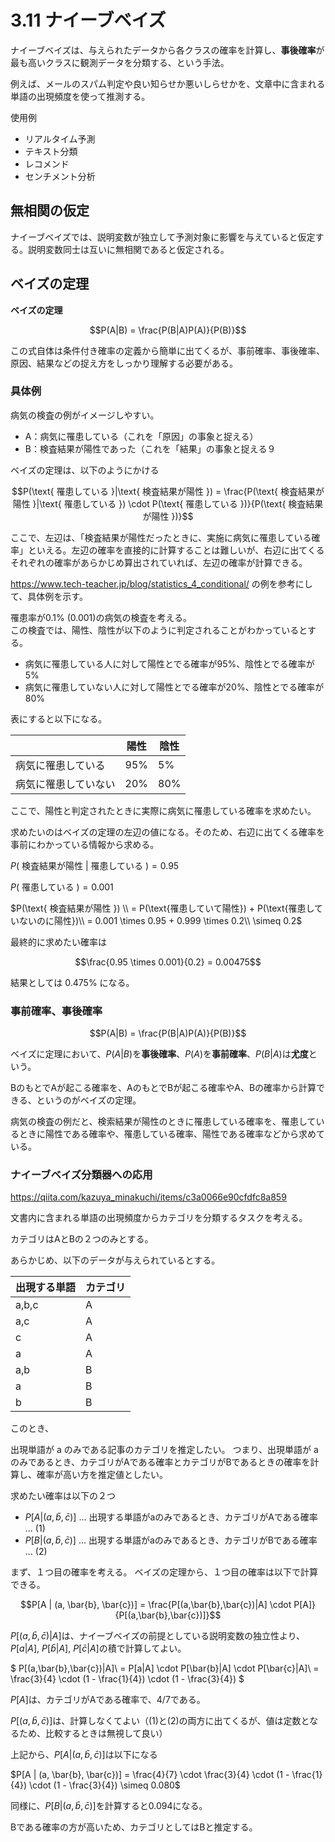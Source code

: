 <script type="text/javascript" async src="https://cdnjs.cloudflare.com/ajax/libs/mathjax/3.2.2/es5/tex-mml-chtml.min.js">
</script>
<script type="text/x-mathjax-config">
 MathJax.Hub.Config({
 tex2jax: {
 inlineMath: [['$', '$'] ],
 displayMath: [ ['$$','$$'], ["\\[","\\]"] ]
 }
 });
</script>

# 3.11 ナイーブベイズ

ナイーブベイズは、与えられたデータから各クラスの確率を計算し、**事後確率**が最も高いクラスに観測データを分類する、という手法。

例えば、メールのスパム判定や良い知らせか悪いしらせかを、文章中に含まれる単語の出現頻度を使って推測する。

使用例

- リアルタイム予測 
- テキスト分類
- レコメンド 
- センチメント分析

## 無相関の仮定

ナイーブベイズでは、説明変数が独立して予測対象に影響を与えていると仮定する。説明変数同士は互いに無相関であると仮定される。

## ベイズの定理

**ベイズの定理**

$$P(A|B) = \frac{P(B|A)P(A)}{P(B)}$$

この式自体は条件付き確率の定義から簡単に出てくるが、事前確率、事後確率、原因、結果などの捉え方をしっかり理解する必要がある。

### 具体例

病気の検査の例がイメージしやすい。

- A：病気に罹患している（これを「原因」の事象と捉える）
- B：検査結果が陽性であった（これを「結果」の事象と捉える９

ベイズの定理は、以下のようにかける

$$P(\text{ 罹患している }|\text{ 検査結果が陽性 }) = \frac{P(\text{ 検査結果が陽性 }|\text{ 罹患している }) \cdot P(\text{ 罹患している })}{P(\text{ 検査結果が陽性 })}$$

ここで、左辺は、「検査結果が陽性だったときに、実施に病気に罹患している確率」といえる。左辺の確率を直接的に計算することは難しいが、右辺に出てくるそれぞれの確率があらかじめ算出されていれば、左辺の確率が計算できる。

https://www.tech-teacher.jp/blog/statistics_4_conditional/ の例を参考にして、具体例を示す。

罹患率が0.1% (0.001)の病気の検査を考える。  
この検査では、陽性、陰性が以下のように判定されることがわかっているとする。

- 病気に罹患している人に対して陽性とでる確率が95%、陰性とでる確率が5%
- 病気に罹患していない人に対して陽性とでる確率が20%、陰性とでる確率が80%

表にすると以下になる。

|                   |陽性  |陰性 |
|-------------------|-----|-----|
| 病気に罹患している   | 95% | 5% |
| 病気に罹患していない | 20% | 80% |

ここで、陽性と判定されたときに実際に病気に罹患している確率を求めたい。

求めたいのはベイズの定理の左辺の値になる。そのため、右辺に出てくる確率を事前にわかっている情報から求める。

$P(\text{ 検査結果が陽性 } | \text{ 罹患している }) = 0.95$

$P(\text{ 罹患している }) = 0.001$

$P(\text{ 検査結果が陽性 }) \\
= P(\text{罹患していて陽性}) + P(\text{罹患していないのに陽性})\\
= 0.001 \times 0.95 + 0.999 \times 0.2\\
\simeq 0.2$

最終的に求めたい確率は

$$\frac{0.95 \times 0.001}{0.2} = 0.00475$$

結果としては 0.475% になる。


### 事前確率、事後確率

$$P(A|B) = \frac{P(B|A)P(A)}{P(B)}$$

ベイズに定理において、$P(A|B)$を**事後確率**、$P(A)$を**事前確率**、$P(B|A)$は**尤度**という。

BのもとでAが起こる確率を、AのもとでBが起こる確率やA、Bの確率から計算できる、というのがベイズの定理。

病気の検査の例だと、検索結果が陽性のときに罹患している確率を、罹患しているときに陽性である確率や、罹患している確率、陽性である確率などから求めている。

### ナイーブベイズ分類器への応用

https://qiita.com/kazuya_minakuchi/items/c3a0066e90cfdfc8a859


文書内に含まれる単語の出現頻度からカテゴリを分類するタスクを考える。

カテゴリはAとBの２つのみとする。

あらかじめ、以下のデータが与えられているとする。

|出現する単語|カテゴリ|
|----------|-------|
|a,b,c     | A |
|a,c       | A |
|c         | A |
|a         | A |
|a,b       | B |
|a         | B |
|b         | B |

このとき、

出現単語が a のみである記事のカテゴリを推定したい。
つまり、出現単語が a のみであるとき、カテゴリがAである確率とカテゴリがBであるときの確率を計算し、確率が高い方を推定値としたい。

求めたい確率は以下の２つ

- $P[A | (a, \bar{b}, \bar{c})]$ ... 出現する単語がaのみであるとき、カテゴリがAである確率 ... (1)
- $P[B | (a, \bar{b}, \bar{c})]$ ... 出現する単語がaのみであるとき、カテゴリがBである確率 ... (2)

まず、１つ目の確率を考える。
ベイズの定理から、１つ目の確率は以下で計算できる。

$$P[A | (a, \bar{b}, \bar{c})] = \frac{P[(a,\bar{b},\bar{c})|A] \cdot P[A]}{P[(a,\bar{b},\bar{c})]}$$

$P[(a,\bar{b},\bar{c})|A]$は、ナイーブベイズの前提としている説明変数の独立性より、$P[a|A]$, $P[\bar{b}|A]$, $P[\bar{c}|A]$の積で計算してよい。

$
P[(a,\bar{b},\bar{c})|A]\\
= P[a|A] \cdot P[\bar{b}|A] \cdot P[\bar{c}|A]\\
= \frac{3}{4} \cdot (1 - \frac{1}{4}) \cdot (1 - \frac{3}{4})
$

$P[A]$は、カテゴリがAである確率で、$4 / 7$である。

$P[(a,\bar{b},\bar{c})]$は、計算しなくてよい（(1)と(2)の両方に出てくるが、値は定数となるため、比較するときは無視して良い）

上記から、$P[A | (a, \bar{b}, \bar{c})]$は以下になる

$P[A | (a, \bar{b}, \bar{c})] = \frac{4}{7} \cdot \frac{3}{4} \cdot (1 - \frac{1}{4}) \cdot (1 - \frac{3}{4}) \simeq 0.080$

同様に、$P[B | (a, \bar{b}, \bar{c})]$を計算すると$0.094$になる。

Bである確率の方が高いため、カテゴリとしてはBと推定する。

